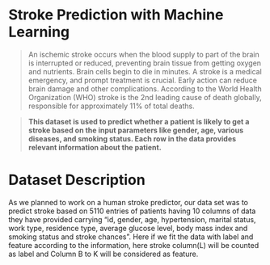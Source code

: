 # Stroke Prediction with Machine Learning
> An ischemic stroke occurs when the blood supply to part of the brain is interrupted or reduced, preventing brain tissue from getting
oxygen and nutrients. Brain cells begin to die in minutes. A stroke is a medical emergency, and prompt treatment is crucial. Early action
can reduce brain damage and other complications. According to the World Health Organization (WHO) stroke is the 2nd leading cause of death
globally, responsible for approximately 11% of total deaths.

> **This dataset is used to predict whether a patient is likely to get a stroke based on the input
parameters like gender, age, various diseases, and smoking status. Each row in the data provides
relevant information about the patient.**

# Dataset Description
As we planned to work on a human stroke predictor, our data set was to predict stroke based on 5110 entries of patients having 10 columns of data they have provided carrying “id, gender, age, hypertension, marital status, work type, residence type, average glucose level, body
mass index and smoking status and stroke chances”. Here if we fit the data with label and feature according to the information, here stroke column(L) will be counted as label and Column B to K will be considered as feature.

